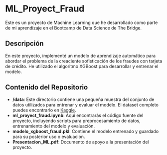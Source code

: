 # ML_Proyect_Fraud

Este es un proyecto de Machine Learning que he desarrollado como parte de mi aprendizaje en el Bootcamp de Data Science de The Bridge.


## Descripción

En este proyecto, implementé un modelo de aprendizaje automático para abordar el problema de la creaciente sofisticación de los fraudes con tarjeta de crédito. He utilizado el algoritmo XGBoost para desarrollar y entrenar el modelo.


## Contenido del Repositorio

- **/data**: Este directorio contiene una pequeña muestra del conjunto de datos utilizados para entrenar y evaluar el modelo. El dataset completo puedes encontrarlo en [Kaggle](https://www.kaggle.com/datasets/kelvinkelue/credit-card-fraud-prediction/data).
- **ml_proyect_fraud.ipynb**: Aquí encontrarás el código fuente del proyecto, incluyendo scripts para preprocesamiento de datos, entrenamiento del modelo y evaluación.
- **modelo_xgboost_fraud.pkl**: Contiene el modelo entrenado y guardado para su posterior uso o evaluación.
- **Presentacion_ML.pdf**: Documento de apoyo a la presentación del proyecto.

